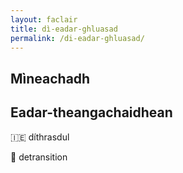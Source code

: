 ```yaml
---
layout: faclair
title: dì-eadar-ghluasad
permalink: /di-eadar-ghluasad/
---
```


## Mìneachadh

## Eadar-theangachaidhean

&#x1f1ee;&#x1f1ea; díthrasdul

&#x1f3f4;&#xe0067;&#xe0062;&#xe0065;&#xe006e;&#xe0067;&#xe007f; detransition
